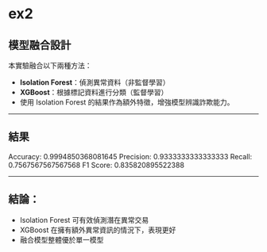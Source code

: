 # ex2

## 模型融合設計
本實驗融合以下兩種方法：
- **Isolation Forest**：偵測異常資料（非監督學習）
- **XGBoost**：根據標記資料進行分類（監督學習）
- 使用 Isolation Forest 的結果作為額外特徵，增強模型辨識詐欺能力。

---

## 結果
Accuracy: 0.9994850368081645
Precision: 0.9333333333333333
Recall: 0.7567567567567568
F1 Score: 0.835820895522388

---

## 結論：
- Isolation Forest 可有效偵測潛在異常交易
- XGBoost 在擁有額外異常資訊的情況下，表現更好
- 融合模型整體優於單一模型